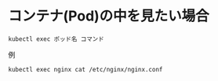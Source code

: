 # コンテナ(Pod)の中を見たい場合

```
kubectl exec ポッド名 コマンド
```

例

```
kubectl exec nginx cat /etc/nginx/nginx.conf
```